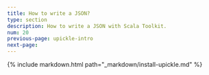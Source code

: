 ```yaml
---
title: How to write a JSON?
type: section
description: How to write a JSON with Scala Toolkit.
num: 20
previous-page: upickle-intro
next-page: 
---
```


{% include markdown.html path="_markdown/install-upickle.md" %}
